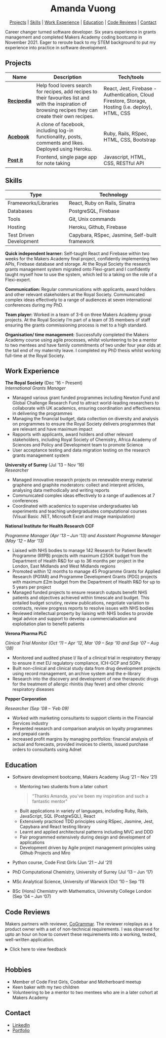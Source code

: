 <div align='center'>
<h1> Amanda Vuong </h1>

[Projects](https://github.com/mandyvuong/CV#Projects) | [Skills](https://github.com/mandyvuong/CV#Skills) | [Work Experience](https://github.com/mandyvuong/CV#Work-Experience) | [Education](https://github.com/mandyvuong/CV#Education) | [Code Reviews](https://github.com/mandyvuong/CV#Code-Reviews) | [Contact](https://github.com/mandyvuong/CV#Contact)

</div>

Career changer turned software developer. Six years experience in grants management and completed Makers Academy coding bootcamp in November 2021. Eager to reroute back to my STEM background to put my experience into practice in software development.

## Projects

| Name                                                                  | Description                                                                                                                                               | Tech/tools                                                                                         |
| --------------------------------------------------------------------- | --------------------------------------------------------------------------------------------------------------------------------------------------------- | -------------------------------------------------------------------------------------------------- |
| **[Recipedia](https://github.com/mandyvuong/Recipedia)**              | Help food lovers search for recipes, add recipes to their favourites list and with the inspiration of browsing recipes they can create their own recipes. | React, Jest, Firebase - Authentication, Cloud Firestore, Storage, Hosting (i.e. deploy), HTML, CSS |
| **[Acebook](https://github.com/mandyvuong/acebook-all-css-no-style)** | A clone of facebook, including log-in functionality, posts, comments and likes. Deployed using Heroku.                                                    | Ruby, Rails, RSpec, HTML, CSS, Bootstrap                                                                      |
| **[Post it](https://github.com/mandyvuong/notes_app)**                | Frontend, single page app for note taking                                                                                                                 | Javascript, HTML, CSS, RESTful API                                                                 |

## Skills

| Type                    | Technology                                     |
| ----------------------- | ---------------------------------------------- |
| Frameworks/Libraries    | React, Ruby on Rails, Sinatra                  |
| Databases               | PostgreSQL, Firebase                           |
| Tools                   | Git, Unix commands                             |
| Hosting                 | Heroku, Github, Firebase                       |
| Test Driven Development | Capybara, RSpec, Jasmine, Self-built framework |

**Quick independent learner:** Self-taught React and Firebase within two weeks for the Makers Academy final project, confidently implementing two APIs, Firebase database and storage. At the Royal Society the research grants management system migrated onto Flexi-grant and I confidently taught myself how to use the system, which led to a taking on the role of a Flexi-expert.

**Communication:** Regular communications with applicants, award holders and other relevant stakeholders at the Royal Society. Communicated complex ideas effectively to a range of audiences at seven international conferences during my PhD.

**Team player:** Worked in a team of 3-6 on three Makers Academy group projects. At the Royal Society I’m part of a team of 35 members of staff ensuring the grants commissioning process is met to a high standard.

**Organisation/ time management:** Successfully completed the Makers Academy course using agile processes, whilst volunteering to be a mentor to two mentees and have family commitments of two under four year olds at the tail end of my maternity leave. I completed my PhD thesis whilst working full-time at the Royal Society.

## Work Experience

**The Royal Society** (Dec ’16 – Present)  
_International Grants Manager_

- Managed various grant funded programmes including Newton Fund and Global Challenge Research Fund to attract world-leading researchers to collaborate with UK academics, ensuring coordination and effectiveness in delivering the programmes
- Managing the financial budget, data collection on diversity and analysis on programmes to ensure the Royal Society delivers programmes that are relevant and have maximum impact
- Rapports with applicants, award holders and other relevant stakeholders, including Royal Society of Chemistry, Africa Academy of Sciences and Policy and Development team to promote Science
- User acceptance testing and data migration testing on the research grants management system

**University of Surrey** (Jul ’13 – Nov ‘16)  
_Researcher_

- Managed innovative research projects on renewable energy material graphene and graphite moderators: collect and interpret articles, analysing data methodically and writing reports
- Communicated complex ideas effectively to a range of audiences at 7 conferences
- Coordinated with academics to supervise undergraduates lab experiments and teaching undergraduates computational courses (Visual Basic .NET, Microsoft Excel and image manipulation)

**National Institute for Health Research CCF**

_Programme Manager (Apr ’13 – Jun ’13) and Assistant Programme Manager (May ‘12 – Mar ’13)_

- Liaised with NHS bodies to manage 142 Research for Patient Benefit Programme (RfPB) projects with maximum £250K budget from the Department of Health R&D for up to 36 months per project in the London, East Midlands and West Midlands regions
- Promoted within 12 months to manage 45 Programme Grants for Applied Research (PGfAR) and Programme Development Grants (PDG) projects with maximum £2m budget from the Department of Health R&D for up to 5 years per project
- Managed funded projects to ensure research outputs benefit NHS patients and objectives achieved within timescale and budget. This entailed budget scrutiny, review publications, negotiate variation to contracts, review progress reports to resolve issues with NHS bodies
- Reviewed intellectual property by liaising with NHS bodies to provide legal advice and support to develop a commercialisation and exploitation plan to benefit patients

**Verona Pharma PLC**

_Clinical Trial Monitor (Oct ‘11 – Apr ‘12, Mar ‘09 – Sep ‘10 and Sep ‘07 – Aug ‘08)_

- Monitored and audited phase I/ IIa of a clinical trial in respiratory therapy to ensure it met EU regulatory compliance, ICH-GCP and SOPs
- Built non-clinical and clinical study data from drug development projects using record management, an archive system and the e-library
- Research into the discovery and development of new therapeutic drugs for the treatment of allergic rhinitis (hay fever) and other chronic respiratory diseases

**Pepper Corporation**

_Researcher (Sep ‘08 – ‘Feb 09)_

- Worked with marketing consultants to support clients in the Financial Services industry
- Presented research and comparison analysis on loyalty programmes and prepaid cards
- Increased profit margins by managing portfolios: financial analysis of actual and forecasts, provided invoices to clients, issued purchase orders to consultants using Adnet

## Education

- Software development bootcamp, Makers Academy (Aug ‘21 – Nov ‘21)

  - Mentoring two students from a later cohort
    > "Thanks Amanda, you’ve been my inspiration and such a fantastic mentor"
  - Built applications in variety of languages, including Ruby, Rails, JavaScript, SQL (PostgreSQL), React
  - Extensively practiced TDD principles using RSpec, Jasmine, Jest, Capybara and React testing library
  - Learnt and applied architectural patterns including MVC and DDD
  - Pair programmed extensively during design and development of applications
  - Development driven by Agile project management principles using Github Projects and Miro

- Python course, Code First Girls (Jun ‘21 – Jul ‘21)
- PhD Computational Chemistry, University of Surrey (Jul ‘13 – Jun ‘17)
- MSc Analytical Science, University of Warwick (Oct ‘10 – Sep ‘11)
- BSc (Hons) Chemistry with Mathematics, University College London (Sep ‘04 – Jun ‘07)

## Code Reviews

Makers partners with reviewer, [CoGrammar](https://www.cogrammar.com/). The reviewer roleplays as a product owner with a set of non-technical requirements. I was observed for upto an hour on how to convert these requirements into a working, tested, well-written application.

<details>
  <summary>Click here to view feedback</summary>
 
  </br>
  
**Can model**
> "The algorithm made logical sense and you were able to meet the requirements for this program quite well."

**Can TDD**

> "You have once again based your tests on behaviours in order to keep your code properly decoupled from the tests and this also meant that the tests were client-oriented with the acceptance criteria properly encoded in the algorithm."

**Can write code that is easy to change**

> "You had your test suite properly decoupled from your implementation by making sure the tests were based solely on acceptance criteria, and not reliant on the current implementation. This makes changes to the code much easier as they will not break your test suite."

> "You have used sensible method and variable names that were derived from the client’s domain. This helped to make your code easy to understand which helps to make it easier to change as a result."

**Can debug**

> "You have quite a good debugging process and are reading the error messages clearly in order to get insight into how the code is behaving."

**Justify the way I work**

> "You have a very clear way of communicating what you are doing and why you are doing it. When debugging, you kept me updated as to what you believed the problem was and what the solution would be before making changes."

> "This type of communication will definitely show an interviewer that you make well-considered decisions while developing code."

</details>
<br/>

## Hobbies

- Member of Code First Girls, Codebar and Motherboard meetup
- Keen baker with my two children
- Volunteering to be a mentor to two mentees who are in a later cohort at Makers Academy

## Contact

- [LinkedIn](https://linkedin.com/in/amanda-vuong)
- [Portfolio](https://mandyvuong.github.io/portfolio/)
